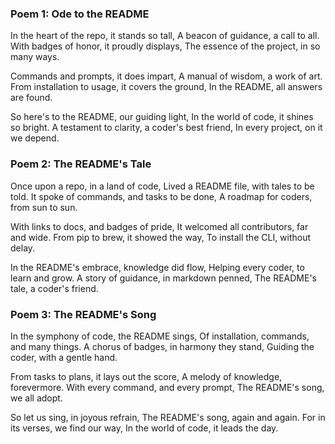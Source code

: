 ### Poem 1: Ode to the README

In the heart of the repo, it stands so tall,
A beacon of guidance, a call to all.
With badges of honor, it proudly displays,
The essence of the project, in so many ways.

Commands and prompts, it does impart,
A manual of wisdom, a work of art.
From installation to usage, it covers the ground,
In the README, all answers are found.

So here's to the README, our guiding light,
In the world of code, it shines so bright.
A testament to clarity, a coder's best friend,
In every project, on it we depend.

### Poem 2: The README's Tale

Once upon a repo, in a land of code,
Lived a README file, with tales to be told.
It spoke of commands, and tasks to be done,
A roadmap for coders, from sun to sun.

With links to docs, and badges of pride,
It welcomed all contributors, far and wide.
From pip to brew, it showed the way,
To install the CLI, without delay.

In the README's embrace, knowledge did flow,
Helping every coder, to learn and grow.
A story of guidance, in markdown penned,
The README's tale, a coder's friend.

### Poem 3: The README's Song

In the symphony of code, the README sings,
Of installation, commands, and many things.
A chorus of badges, in harmony they stand,
Guiding the coder, with a gentle hand.

From tasks to plans, it lays out the score,
A melody of knowledge, forevermore.
With every command, and every prompt,
The README's song, we all adopt.

So let us sing, in joyous refrain,
The README's song, again and again.
For in its verses, we find our way,
In the world of code, it leads the day.